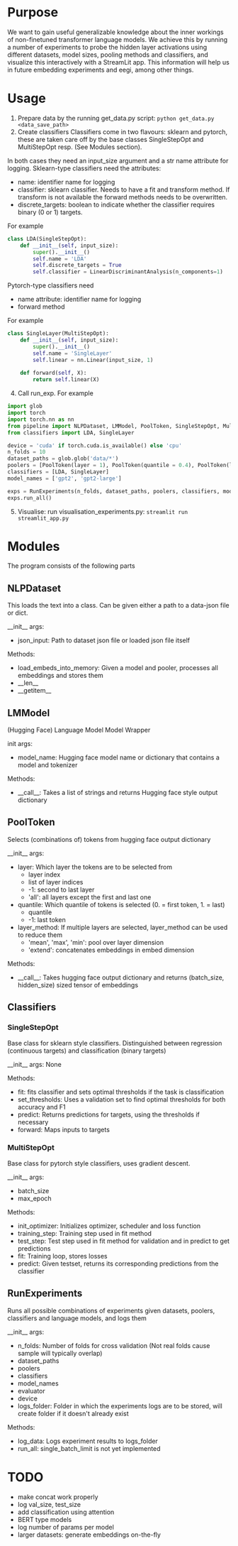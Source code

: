 # Purpose
We want to gain useful generalizable knowledge about the inner workings of non-finetuned transformer language models. We achieve this by running a number of experiments to probe the hidden layer activations using different datasets, model sizes, pooling methods and classifiers, and visualize this interactively with a StreamLit app. This information will help us in future embedding experiments and eegi, among other things.

# Usage
1. Prepare data by the running get_data.py script: ```python get_data.py <data_save_path>```
2. Create classifiers
Classifiers come in two flavours: sklearn and pytorch, these are taken care off by the base classes SingleStepOpt and MultiStepOpt resp. (See Modules section).

In both cases they need an input_size argument and a str name attribute for logging.
Sklearn-type classifiers need the attributes:
- name: identifier name for logging
- classifier: sklearn classifier. Needs to have a fit and transform method. If transform is not available the forward methods needs to be overwritten.
- discrete_targets: boolean to indicate whether the classifier requires binary (0 or 1) targets.

For example
``` py
class LDA(SingleStepOpt):
    def __init__(self, input_size):
        super().__init__()
        self.name = 'LDA'
        self.discrete_targets = True
        self.classifier = LinearDiscriminantAnalysis(n_components=1)
```
Pytorch-type classifiers need
- name attribute: identifier name for logging
- forward method

For example
``` py
class SingleLayer(MultiStepOpt):
    def __init__(self, input_size):
        super().__init__()
        self.name = 'SingleLayer'
        self.linear = nn.Linear(input_size, 1)
    
    def forward(self, X):
        return self.linear(X)
```

4. Call run_exp. For example
``` py
import glob
import torch
import torch.nn as nn
from pipeline import NLPDataset, LMModel, PoolToken, SingleStepOpt, MultiStepOpt, RunExperiments, evaluator
from classifiers import LDA, SingleLayer

device = 'cuda' if torch.cuda.is_available() else 'cpu'
n_folds = 10
dataset_paths = glob.glob('data/*')
poolers = [PoolToken(layer = 1), PoolToken(quantile = 0.4), PoolToken(layer = 'all', layer_method = 'mean')]
classifiers = [LDA, SingleLayer]
model_names = ['gpt2', 'gpt2-large']

exps = RunExperiments(n_folds, dataset_paths, poolers, classifiers, model_names, evaluator, device)
exps.run_all()
```

5. Visualise: run visualisation_experiments.py: ```streamlit run streamlit_app.py```

# Modules
The program consists of the following parts
## NLPDataset
This loads the text into a class. Can be given either a path to a data-json file or dict.

\_\_init\_\_ args:
- json_input: Path to dataset json file or loaded json file itself

Methods:
- load_embeds_into_memory: Given a model and pooler, processes all embeddings and stores them
- \_\_len\_\_
- \_\_getitem\_\_

## LMModel
(Hugging Face) Language Model Model Wrapper

init args:
- model_name: Hugging face model name or dictionary that contains a model and tokenizer

Methods:
- \_\_call\_\_: Takes a list of strings and returns Hugging face style output dictionary

## PoolToken
Selects (combinations of) tokens from hugging face output dictionary

\_\_init\_\_ args:
- layer: Which layer the tokens are to be selected from
    - layer index
    - list of layer indices
    - -1: second to last layer
    - 'all': all layers except the first and last one
- quantile: Which quantile of tokens is selected (0. = first token, 1. = last)
    - quantile
    - -1: last token
- layer_method: If multiple layers are selected, layer_method can be used to reduce them
    - 'mean', 'max', 'min': pool over layer dimension
    - 'extend': concatenates embeddings in embed dimension

Methods:
- \_\_call\_\_: Takes hugging face output dictionary and returns (batch_size, hidden_size) sized tensor of embeddings

## Classifiers
### SingleStepOpt
Base class for sklearn style classifiers.
Distinguished between regression (continuous targets) and classification (binary targets)

\_\_init\_\_ args: None

Methods:
- fit: fits classifier and sets optimal thresholds if the task is classification
- set_thresholds: Uses a validation set to find optimal thresholds for both accuracy and F1
- predict: Returns predictions for targets, using the thresholds if necessary
- forward: Maps inputs to targets

### MultiStepOpt
Base class for pytorch style classifiers, uses gradient descent.

\_\_init\_\_ args:
- batch_size
- max_epoch

Methods:
- init_optimizer: Initializes optimizer, scheduler and loss function
- training_step: Training step used in fit method
- test_step: Test step used in fit method for validation and in predict to get predictions
- fit: Training loop, stores losses
- predict: Given testset, returns its corresponding predictions from the classifier
    
## RunExperiments
Runs all possible combinations of experiments given datasets, poolers, classifiers and language models, and logs them

\_\_init\_\_ args:
- n_folds: Number of folds for cross validation (Not real folds cause sample will typically overlap)
- dataset_paths
- poolers
- classifiers
- model_names
- evaluator
- device
- logs_folder: Folder in which the experiments logs are to be stored, will create folder if it doesn't already exist

Methods:
- log_data: Logs experiment results to logs_folder
- run_all: single_batch_limit is not yet implemented

# TODO
- make concat work properly
- log val_size, test_size
- add classification using attention
- BERT type models
- log number of params per model
- larger datasets: generate embeddings on-the-fly
